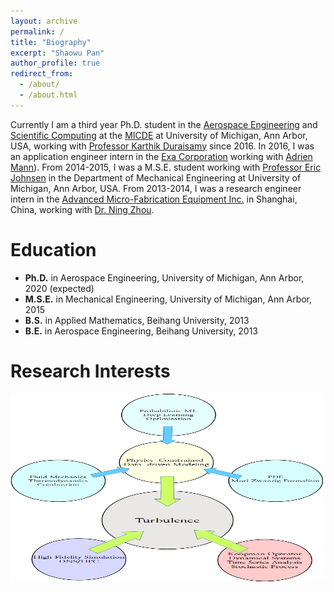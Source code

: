 ```yaml
---
layout: archive
permalink: /
title: "Biography"
excerpt: "Shaowu Pan"
author_profile: true
redirect_from: 
  - /about/
  - /about.html
---
```


Currently I am a third year Ph.D. student in the [Aerospace Engineering](https://aero.engin.umich.edu/) and [Scientific Computing](https://micde.umich.edu/ph-d-in-scientific-computing/) at the [MICDE](https://micde.umich.edu/) at University of Michigan, Ann Arbor, USA, working with [Professor Karthik Duraisamy](https://aero.engin.umich.edu/people/karthik-duraisamy/) since 2016. 
In 2016, I was an application engineer intern in the [Exa Corporation](https://www.exa.com/) working with [Adrien Mann](https://www.linkedin.com/in/adrienmann/)).
From 2014-2015, I was a M.S.E. student working with [Professor Eric Johnsen](http://www-personal.umich.edu/~ejohnsen/) in the Department of Mechanical Engineering at University of Michigan, Ann Arbor, USA. From 2013-2014, I was a research engineer intern in the [Advanced Micro-Fabrication Equipment Inc.](http://www.amec-inc.com/) in Shanghai, China, working with [Dr. Ning Zhou](https://www.linkedin.com/in/ning-zhou-58881b57/). 

# Education

* __Ph.D.__ in Aerospace Engineering, University of Michigan, Ann Arbor, 2020 (expected)
* __M.S.E.__ in Mechanical Engineering, University of Michigan, Ann Arbor, 2015
* __B.S.__ in Applied Mathematics, Beihang University, 2013
* __B.E.__ in Aerospace Engineering, Beihang University, 2013




# Research Interests

<img src='/images/libre_office_draw_research_graph.png' width="500" height="300">

<!---* Physics-based computational/data-driven modelling
* High fidelity direct numerical simulation (DNS) of compressible turbulence
* Rarefied gas dynamics, direct simulation Monte Carlo (DSMC)
-->
<!---
# Work Experiences

* 2016 Sep - present: Graduate Research Assistant
  * [Computational Aerosciences Laboratory](http://umich.edu/~caslab/), University of Michigan, Ann Arbor
  * Supervisor: [Prof. Karthik Duraisamy](https://aero.engin.umich.edu/people/karthik-duraisamy/)

* 2016 Jan - 2016 July: Application Engineer Intern
  * [Exa Corporation](https://www.exa.com/)
  * Supervisor: [Mr. Adrien Mann](https://www.linkedin.com/in/adrienmann/)

* 2014 Mar - 2014 July: Research Engineer Intern
  * [Advanced Micro-Fabrication Equipment Inc.](http://www.amec-inc.com/) 
  * Supervisor: [Dr. Ning Zhou](https://www.linkedin.com/in/ning-zhou-58881b57/)
-->
<!---
 # Tools

* Programming: Fortran, Python, Cython, C++, Matlab
* HPC: HDF, MPI, OpenMP
* Data analytics: Keras/Tensorflow, scikit-learn
* Data processing: Hive, Pig
* Data visualization tools: Paraview, Tecplot, Visit
-->

